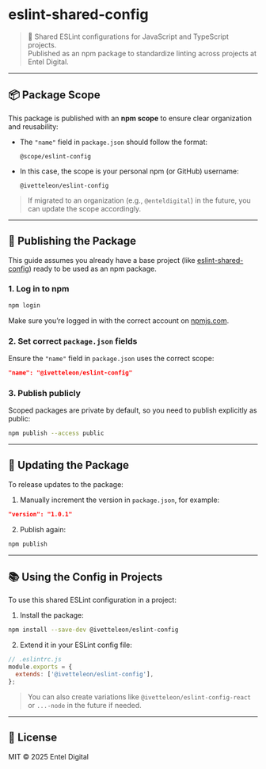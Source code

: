 # eslint-shared-config

> 🔧 Shared ESLint configurations for JavaScript and TypeScript projects.  
> Published as an npm package to standardize linting across projects at Entel Digital.

---

## 📦 Package Scope

This package is published with an **npm scope** to ensure clear organization and reusability:

- The `"name"` field in `package.json` should follow the format:  
  ```
  @scope/eslint-config
  ```
- In this case, the scope is your personal npm (or GitHub) username:  
  ```
  @ivetteleon/eslint-config
  ```

> If migrated to an organization (e.g., `@enteldigital`) in the future, you can update the scope accordingly.

---

## 🚀 Publishing the Package

This guide assumes you already have a base project (like [eslint-shared-config](https://github.com/ivetteleon/eslint-shared-config)) ready to be used as an npm package.

### 1. Log in to npm

```bash
npm login
```

Make sure you’re logged in with the correct account on [npmjs.com](https://www.npmjs.com/).

### 2. Set correct `package.json` fields

Ensure the `"name"` field in `package.json` uses the correct scope:

```json
"name": "@ivetteleon/eslint-config"
```

### 3. Publish publicly

Scoped packages are private by default, so you need to publish explicitly as public:

```bash
npm publish --access public
```

---

## 🔁 Updating the Package

To release updates to the package:

1. Manually increment the version in `package.json`, for example:

```json
"version": "1.0.1"
```

2. Publish again:

```bash
npm publish
```

---

## 📚 Using the Config in Projects

To use this shared ESLint configuration in a project:

1. Install the package:

```bash
npm install --save-dev @ivetteleon/eslint-config
```

2. Extend it in your ESLint config file:

```js
// .eslintrc.js
module.exports = {
  extends: ['@ivetteleon/eslint-config'],
};
```

> You can also create variations like `@ivetteleon/eslint-config-react` or `...-node` in the future if needed.

---

## 📝 License

MIT © 2025 Entel Digital
